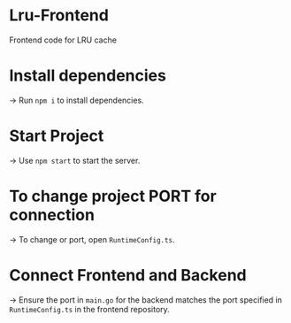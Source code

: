 # Lru-Frontend
Frontend code for LRU cache
# Install dependencies
-> Run `npm i` to install dependencies.
# Start Project
-> Use `npm start` to start the server.
# To change project PORT for connection
-> To change or port, open `RuntimeConfig.ts`.
# Connect Frontend and Backend
-> Ensure the port in `main.go` for the backend matches the port specified in `RuntimeConfig.ts` in the frontend repository.
